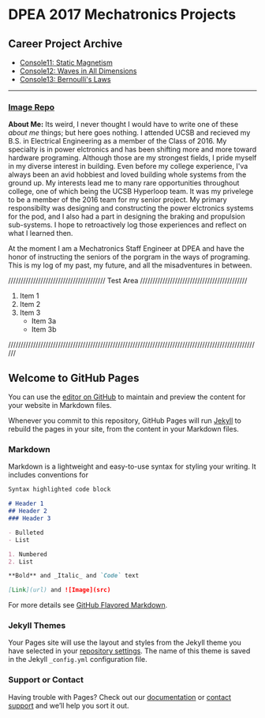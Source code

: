 # DPEA 2017 Mechatronics Projects

## Career Project Archive

   * [Console11: Static Magnetism](https://terrencetran.github.io/Console11)
   * [Console12: Waves in All Dimensions](https://terrencetran.github.io/Console12)
   * [Console13: Bernoulli's Laws](https://terrencetran.github.io/Console13)
   
___

### [Image Repo](https://terrencetran.github.io/imageRepo)

**About Me:** Its weird, I never thought I would have to write one of these *about me* things; but here goes nothing.
I attended UCSB and recieved my B.S. in Electrical Engineering as a member of the Class of 2016. My specialty is in power elctronics and has been shifting more and more toward hardware programing. Although those are my strongest fields, I pride myself in my diverse interest in building. Even before my college experience, I'va always been an avid hobbiest and loved building whole systems from the ground up. My interests lead me to many rare opportunities throughout college, one of which being the UCSB Hyperloop team. It was my privelege to be a member of the 2016 team for my senior project. My primary responsibilty was designing and constructing the power elctronics systems for the pod, and I also had a part in designing the braking and propulsion sub-systems. I hope to retroactively log those experiences and reflect on what I learned then.

At the moment I am a Mechatronics Staff Engineer at DPEA and have the honor of instructing the seniors of the porgram in the ways of programing. This is my log of my past, my future, and all the misadventures in between. 

///////////////////////////////////////      Test Area     ///////////////////////////////////////////

1. Item 1
2. Item 2
3. Item 3
   * Item 3a
   * Item 3b
   
//////////////////////////////////////////////////////////////////////////////////////////////////////

## Welcome to GitHub Pages

You can use the [editor on GitHub](https://github.com/TerrenceTran/TerrenceTran.github.io/edit/master/index.md) to maintain and preview the content for your website in Markdown files.

Whenever you commit to this repository, GitHub Pages will run [Jekyll](https://jekyllrb.com/) to rebuild the pages in your site, from the content in your Markdown files.

### Markdown

Markdown is a lightweight and easy-to-use syntax for styling your writing. It includes conventions for

```markdown
Syntax highlighted code block

# Header 1
## Header 2
### Header 3

- Bulleted
- List

1. Numbered
2. List

**Bold** and _Italic_ and `Code` text

[Link](url) and ![Image](src)
```

For more details see [GitHub Flavored Markdown](https://guides.github.com/features/mastering-markdown/).

### Jekyll Themes

Your Pages site will use the layout and styles from the Jekyll theme you have selected in your [repository settings](https://github.com/TerrenceTran/TerrenceTran.github.io/settings). The name of this theme is saved in the Jekyll `_config.yml` configuration file.

### Support or Contact

Having trouble with Pages? Check out our [documentation](https://help.github.com/categories/github-pages-basics/) or [contact support](https://github.com/contact) and we’ll help you sort it out.
